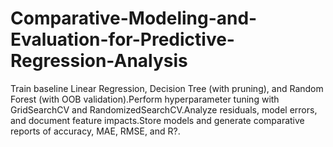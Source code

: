 # Comparative-Modeling-and-Evaluation-for-Predictive-Regression-Analysis
 Train baseline Linear Regression, Decision Tree (with pruning), and Random Forest (with OOB validation).Perform hyperparameter tuning with GridSearchCV and RandomizedSearchCV.Analyze residuals, model errors, and document feature impacts.Store models and generate comparative reports of accuracy, MAE, RMSE, and R?.
